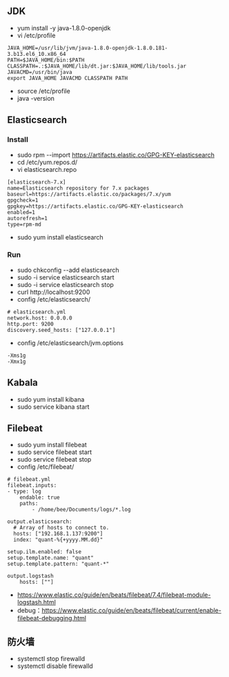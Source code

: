 
## JDK
* yum install -y java-1.8.0-openjdk
* vi /etc/profile
```
JAVA_HOME=/usr/lib/jvm/java-1.8.0-openjdk-1.8.0.181-3.b13.el6_10.x86_64
PATH=$JAVA_HOME/bin:$PATH
CLASSPATH=.:$JAVA_HOME/lib/dt.jar:$JAVA_HOME/lib/tools.jar
JAVACMD=/usr/bin/java
export JAVA_HOME JAVACMD CLASSPATH PATH
```
* source /etc/profile
* java -version

## Elasticsearch

### Install
* sudo rpm --import https://artifacts.elastic.co/GPG-KEY-elasticsearch
* cd /etc/yum.repos.d/
* vi elasticsearch.repo
```
[elasticsearch-7.x]
name=Elasticsearch repository for 7.x packages
baseurl=https://artifacts.elastic.co/packages/7.x/yum
gpgcheck=1
gpgkey=https://artifacts.elastic.co/GPG-KEY-elasticsearch
enabled=1
autorefresh=1
type=rpm-md
```
* sudo yum install elasticsearch

### Run
* sudo chkconfig --add elasticsearch
* sudo -i service elasticsearch start
* sudo -i service elasticsearch stop
* curl http://localhost:9200
* config /etc/elasticsearch/

```
# elasticsearch.yml
network.host: 0.0.0.0
http.port: 9200
discovery.seed_hosts: ["127.0.0.1"]
```



* config /etc/elasticsearch/jvm.options

```
-Xms1g
-Xmx1g
```


## Kabala
* sudo yum install kibana
* sudo service kibana start

## Filebeat

* sudo yum install filebeat
* sudo service filebeat start
* sudo service filebeat stop
* config /etc/filebeat/

```
# filebeat.yml
filebeat.inputs:
- type: log
	endable: true
	paths:
		- /home/bee/Documents/logs/*.log

output.elasticsearch:
  # Array of hosts to connect to.
  hosts: ["192.168.1.137:9200"]
  index: "quant-%{+yyyy.MM.dd}"

setup.ilm.enabled: false
setup.template.name: "quant"
setup.template.pattern: "quant-*"

output.logstash
	hosts: [""]
```



* https://www.elastic.co/guide/en/beats/filebeat/7.4/filebeat-module-logstash.html
* debug：https://www.elastic.co/guide/en/beats/filebeat/current/enable-filebeat-debugging.html




## 防火墙
* systemctl stop firewalld
* systemctl disable firewalld